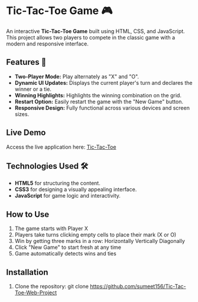 # Tic-Tac-Toe Game 🎮

An interactive **Tic-Tac-Toe Game** built using HTML, CSS, and JavaScript. This project allows two players to compete in the classic game with a modern and responsive interface.

## Features 🚀
- **Two-Player Mode:** Play alternately as "X" and "O".
- **Dynamic UI Updates:** Displays the current player's turn and declares the winner or a tie.
- **Winning Highlights:** Highlights the winning combination on the grid.
- **Restart Option:** Easily restart the game with the "New Game" button.
- **Responsive Design:** Fully functional across various devices and screen sizes.

## Live Demo
Access the live application here: [Tic-Tac-Toe](https://meowcodes-tic-tac-toe.netlify.app/)

## Technologies Used 🛠️
- **HTML5** for structuring the content.
- **CSS3** for designing a visually appealing interface.
- **JavaScript** for game logic and interactivity.

## How to Use
1. The game starts with Player X
2. Players take turns clicking empty cells to place their mark (X or O)
3. Win by getting three marks in a row:
Horizontally
Vertically
Diagonally
4. Click "New Game" to start fresh at any time
5. Game automatically detects wins and ties

## Installation
1. Clone the repository:
   git clone https://github.com/sumeet156/Tic-Tac-Toe-Web-Project

